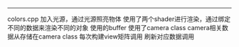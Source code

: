 ***
colors.cpp
加入光源，通过光源照亮物体
使用了两个shader进行渲染，通过绑定不同的数据来渲染不同的对象
使用的buffer
使用了camera class
camera相关数据从存储在camera class
每次构建view矩阵调用
刷新对应数据调用
